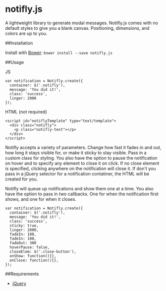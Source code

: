 notifly.js
==========

A lightweight library to generate modal messages. Notifly.js comes with no default styles to give you a blank canvas. Positioning, dimensions, and colors are up to you.

##Installation

Install with [Bower](http://bower.io): `bower install --save notifly.js`

##Usage

JS

    var notification = Notifly.create({ 
      container: $('.notifly'),
      message: 'You did it!',
      class: 'success',
      linger: 2000
    });
    
HTML (not required)

    <script id="notiflyTemplate" type="text/template">
      <div class="notifly">
        <p class="notifly-text"></p>
      </div>
    </script>

Notifly accepts a variety of parameters. Change how fast it fades in and out, how long it stays visible for, or make it sticky to stay visible. Pass in a custom class for styling. You also have the option to pause the notification on hover and to specify any element to close it on click. If no close element is specified, clicking anywhere on the notification will close it. If don't you pass in a jQuery selector for a notification contatiner, the HTML will be created for you.

Notifly will queue up notifications and show them one at a time. You also have the option to pass in two callbacks. One for when the notification first shows, and one for when it closes.

    var notification = Notifly.create({ 
      container: $('.notifly'),
      message: 'You did it!',
      class: 'success',
      sticky: true,
      linger: 2000,
      fadeIn: 100,
      fadeIn: 100,
      fadeOut: 300
      hoverPause: false,
      closeElem: $('.close-button'),
      onShow: function(){},
      onClose: function(){},
    });
      
##Requirements

- [jQuery](http://jquery.com/)

